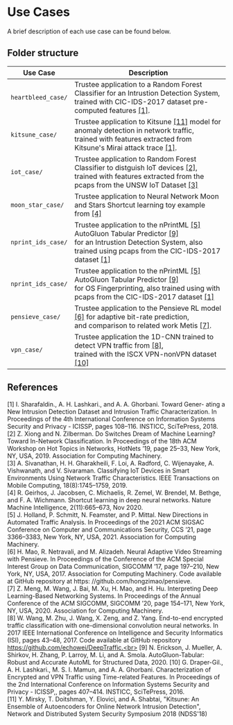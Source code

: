 # Use Cases

A brief description of each use case can be found below.
 

## Folder structure

| Use Case           | Description                                                                                                                                                                                                              |
| ------------------ | ------------------------------------------------------------------------------------------------------------------------------------------------------------------------------------------------------------------------ |
| `heartbleed_case/` | Trustee application to a Random Forest Classifier for an Intrustion Detection System, <br>trained with CIC-IDS-2017 dataset pre-computed features [[1]](#references).                                                    |
| `kitsune_case/`    | Trustee application to Kitsune [[11]](#references) model for anomaly detection in network traffic, <br>trained with features extracted from Kitsune's Mirai attack trace  [[1]](#references).                            |
| `iot_case/`        | Trustee application to Random Forest Classifier to distguish IoT devices [[2]](#references), <br>trained with features extracted from the pcaps from the UNSW IoT Dataset [[3]](#references)                             |
| `moon_star_case/`  | Trustee application to Neural Network Moon and Stars Shortcut learning toy example from [[4]](#references)                                                                                                               |
| `nprint_ids_case/` | Trustee application to the nPrintML [[5]](#references) AutoGluon Tabular Predictor [[9]](#references) <br>for an Intrustion Detection System, also trained using pcaps from the  CIC-IDS-2017 dataset [[1]](#references) |
| `nprint_ids_case/` | Trustee application to the nPrintML [[5]](#references) AutoGluon Tabular Predictor [[9]](#references) <br>for OS Fingerprinting, also trained using with pcaps from the CIC-IDS-2017 dataset [[1]](#references)          |
| `pensieve_case/`   | Trustee application to the Pensieve RL model [[6]](#references) for adaptive bit-rate prediction, <br>and comparison to related work Metis [[7]](#references).                                                           |
| `vpn_case/`        | Trustee application the 1D-CNN trained to detect VPN traffic from [[8]](#references),<br> trained with the ISCX VPN-nonVPN dataset [[10]](#references)                                                                   |

## References 

[1] I. Sharafaldin., A. H. Lashkari., and A. A. Ghorbani. Toward Gener- ating a New Intrusion Detection Dataset and Intrusion Traffic Characterization. In Proceedings of the 4th International Conference on Information Systems Security and Privacy - ICISSP, pages 108–116. INSTICC, SciTePress, 2018. <br>
[2] Z. Xiong and N. Zilberman. Do Switches Dream of Machine Learning? Toward In-Network Classification. In Proceedings of the 18th ACM Workshop on Hot Topics in Networks, HotNets ’19, page 25–33, New York, NY, USA, 2019. Association for Computing Machinery.<br>
[3] A. Sivanathan, H. H. Gharakheili, F. Loi, A. Radford, C. Wijenayake, A. Vishwanath, and V. Sivaraman. Classifying IoT Devices in Smart Environments Using Network Traffic Characteristics. IEEE Transactions on Mobile Computing, 18(8):1745–1759, 2019. <br>
[4] R. Geirhos, J. Jacobsen, C. Michaelis, R. Zemel, W. Brendel, M. Bethge, and F. A. Wichmann. Shortcut learning in deep neural networks. Nature Machine Intelligence, 2(11):665–673, Nov 2020.<br>
[5] J. Holland, P. Schmitt, N. Feamster, and P. Mittal. New Directions in Automated Traffic Analysis. In Proceedings of the 2021 ACM SIGSAC Conference on Computer and Communications Security, CCS ’21, page 3366–3383, New York, NY, USA, 2021. Association for Computing Machinery.<br>
[6] H. Mao, R. Netravali, and M. Alizadeh. Neural Adaptive Video Streaming with Pensieve. In Proceedings of the Conference of the ACM Special Interest Group on Data Communication, SIGCOMM ’17, page 197–210, New York, NY, USA, 2017. Association for Computing Machinery. Code available at GitHub repository at https: //github.com/hongzimao/pensieve.<br>
[7] Z. Meng, M. Wang, J. Bai, M. Xu, H. Mao, and H. Hu. Interpreting Deep Learning-Based Networking Systems. In Proceedings of the Annual Conference of the ACM SIGCOMM, SIGCOMM ’20, page 154–171, New York, NY, USA, 2020. Association for Computing Machinery.<br>
[8] W. Wang, M. Zhu, J. Wang, X. Zeng, and Z. Yang. End-to-end encrypted traffic classification with one-dimensional convolution neural networks. In 2017 IEEE International Conference on Intelligence and Security Informatics (ISI), pages 43–48, 2017. Code available at GitHub repository https://github.com/echowei/DeepTraffic.<br>
[9] N. Erickson, J. Mueller, A. Shirkov, H. Zhang, P. Larroy, M. Li, and A. Smola. AutoGluon-Tabular: Robust and Accurate AutoML for Structured Data, 2020.
[10] G. Draper-Gil., A. H. Lashkari., M. S. I. Mamun, and A. A. Ghorbani. Characterization of Encrypted and VPN Traffic using Time-related Features. In Proceedings of the 2nd International Conference on Information Systems Security and Privacy - ICISSP,, pages 407–414. INSTICC, SciTePress, 2016.<br>
[11] Y. Mirsky, T. Doitshman, Y. Elovici, and A. Shabtai, "Kitsune: An Ensemble of Autoencoders for Online Network Intrusion Detection", Network and Distributed System Security Symposium 2018 (NDSS'18)<br>